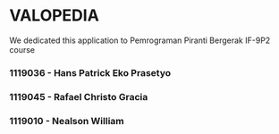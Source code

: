 # VALOPEDIA

We dedicated this application to Pemrograman Piranti Bergerak IF-9P2 course

### 1119036 - Hans Patrick Eko Prasetyo
### 1119045 - Rafael Christo Gracia
### 1119010 - Nealson William
